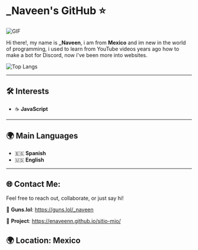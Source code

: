 # _Naveen's GitHub ⭐

![GIF](https://media1.tenor.com/m/DLcMGDEDLaYAAAAd/cat-fall.gif)

Hi there!, my name is **_Naveen**, i am from **Mexico** and im new in the world of programming, i used to learn from YouTube videos years ago how to make a bot for Discord, now i've been more into websites.

![Top Langs](https://github-readme-stats.vercel.app/api/top-langs/?username=eNaveenn)

---

## 🛠️ Interests

- ☕ **JavaScript**

---
## 🌍 Main Languages

- 🇪🇸 **Spanish**
- 🇺🇸 **English**

---
## 🌐 Contact Me:
Feel free to reach out, collaborate, or just say hi!

👀 **Guns.lol**: https://guns.lol/_naveen

💼 **Project**: https://enaveenn.github.io/sitio-mio/

🌍 **Location**: Mexico
---
